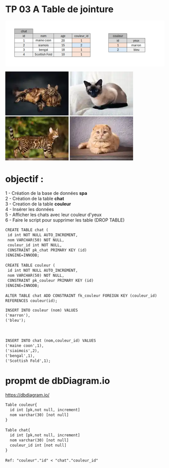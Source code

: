 # TP 03 A Table de jointure

![chat](/img/09/chat.png)

![maincoon](/img/09/maincoon.webp)
![siamois](/img/09/siamois.webp)
![bengal](/img/09/bengal.webp)
![scottish](/img/09/scottish.webp)

# objectif :
1 - Création de la base de données **spa**  
2 - Création de la table **chat**  
3 - Creation de la table **couleur**  
4 - Insérer  les données  
5 - Afficher les chats avec leur couleur d'yeux  
6 - Faire le script pour supprimer les table (DROP TABLE)  

```mysql
CREATE TABLE chat (
 id int NOT NULL AUTO_INCREMENT,
 nom VARCHAR(50) NOT NULL,
 couleur_id int NOT NULL,
 CONSTRAINT pk_chat PRIMARY KEY (id)
)ENGINE=INNODB;

CREATE TABLE couleur (
 id int NOT NULL AUTO_INCREMENT,
 nom VARCHAR(50) NOT NULL,
 CONSTRAINT pk_couleur PRIMARY KEY (id)
)ENGINE=INNODB;

ALTER TABLE chat ADD CONSTRAINT fk_couleur FOREIGN KEY (couleur_id) REFERENCES couleur(id);
```

```mysql
INSERT INTO couleur (nom) VALUES
('marron'),
('bleu');



INSERT INTO chat (nom,couleur_id) VALUES
('maine coon',1),
('siaimois',2),
('bengal',1),
('Scottish Fold',1);
```
# propmt de dbDiagram.io
https://dbdiagram.io/

```
Table couleur{
  id int [pk,not null, increment]
  nom varchar(30) [not null]
}

Table chat{
  id int [pk,not null, increment]
  nom varchar(30) [not null]
  couleur_id int [not null]
}

Ref: "couleur"."id" < "chat"."couleur_id"
```
